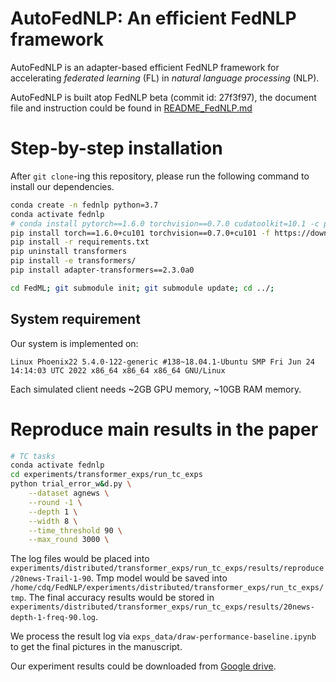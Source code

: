 # AutoFedNLP: An efficient FedNLP framework

AutoFedNLP is an adapter-based efficient FedNLP framework for accelerating *federated learning* (FL) in *natural language processing* (NLP).

AutoFedNLP is built atop FedNLP beta (commit id: 27f3f97), the document file and instruction could be found in [README_FedNLP.md](./README_FedNLP.md)

# Step-by-step installation
After `git clone`-ing this repository, please run the following command to install our dependencies.

```bash
conda create -n fednlp python=3.7
conda activate fednlp
# conda install pytorch==1.6.0 torchvision==0.7.0 cudatoolkit=10.1 -c pytorch -n fednlp
pip install torch==1.6.0+cu101 torchvision==0.7.0+cu101 -f https://download.pytorch.org/whl/torch_stable.html
pip install -r requirements.txt 
pip uninstall transformers
pip install -e transformers/
pip install adapter-transformers==2.3.0a0

cd FedML; git submodule init; git submodule update; cd ../;

```


## System requirement
Our system is implemented on:

 `Linux Phoenix22 5.4.0-122-generic #138~18.04.1-Ubuntu SMP Fri Jun 24 14:14:03 UTC 2022 x86_64 x86_64 x86_64 GNU/Linux`

Each simulated client needs ~2GB GPU memory, ~10GB RAM memory.

# Reproduce main results in the paper
```bash
# TC tasks
conda activate fednlp
cd experiments/transformer_exps/run_tc_exps
python trial_error_w&d.py \
    --dataset agnews \
    --round -1 \
    --depth 1 \
    --width 8 \
    --time_threshold 90 \
    --max_round 3000 \
```
The log files would be placed into `experiments/distributed/transformer_exps/run_tc_exps/results/reproduce/20news-Trail-1-90`. Tmp model would be saved into `/home/cdq/FedNLP/experiments/distributed/transformer_exps/run_tc_exps/tmp`. The final accuracy results would be stored in `experiments/distributed/transformer_exps/run_tc_exps/results/20news-depth-1-freq-90.log`.

We process the result log via `exps_data/draw-performance-baseline.ipynb`
to get the final pictures in the manuscript.

Our experiment results could be downloaded from [Google drive](exps_data/download_data.sh).
<!-- 

# Notes to be merged
# train locally
`experiments/distributed/transformer_exps/initializer.py` line 123
local_files_only=False

# Remove adapter
[configuration.py](../../cdq/.conda/envs/fednlp/lib/python3.7/site-packages/transformers/adapters/configuration.py) line 143 leave_out

[bert.py](../../cdq/.conda/envs/fednlp/lib/python3.7/site-packages/transformers/adapters/models/bert.py) line 75 leave_out


# TC
[run_text_classification.sh](experiments/distributed/transformer_exps/run_tc_exps/run_text_classification.sh)





## Layer Freeze
1. Check GPU memory `nvidia-smi`
2. Modify [gpu_mapping file](experiments/distributed/transformer_exps/run_tc_exps/gpu_mapping.yaml)
3. change run command as [run_text_classification_freeze.sh](experiments/distributed/transformer_exps/run_tc_exps/run_text_classification_freeze.sh)

## Adapter
1. Modify [base.py](../../cdq/.conda/envs/fednlp/lib/python3.7/site-packages/transformers/adapters/heads/base.py) line 125
2. Modify [initializer.py](./initializer.py) line 46 && line 71-78
3. adapter size [modeling.py](../../cdq/.conda/envs/fednlp/lib/python3.7/site-packages/transformers/adapters/modeling.py) line 81

## Cache
Modify rpi ubuntu file related with `# CDQ`

## Adaptive
Modify [tc_transformer_trainer.py](training/tc_transformer_trainer.py) line 290 function freeze_model_parameters

## Round Number
Modify [tc_transformer_trainer.py](training/tc_transformer_trainer.py) line 71

! Note: check line 80 whether random is activated

## Wandb Name
Modify [fedavg_main_tc.py](experiments/distributed/transformer_exps/run_tc_exps/fedavg_main_tc.py) line 76

## Speedup 
### Aggregation
Modify [fedavg_main_tc.py](experiments/distributed/transformer_exps/run_tc_exps/fedavg_main_tc.py): 
set args.is_mobile = 0

### Evaluation 
Modify [fed_trainer_transformer.py](training/fed_trainer_transformer.py) line 31

# ST
[run_seq_tagging.sh](experiments/distributed/transformer_exps/run_st_exps/run_seq_tagging.sh)

## Layer Freeze
1. Check GPU memory `nvidia-smi`
2. Modify [gpu_mapping file](experiments/distributed/transformer_exps/run_tc_exps/gpu_mapping.yaml)
3. change [st_transformer_trainer.py](training/st_transformer_trainer.py) line 254

## Adapter
1. Modify [base.py](../../cdq/.conda/envs/fednlp/lib/python3.7/site-packages/transformers/adapters/heads/base.py) line 125
2. Modify [initializer.py](./initializer.py) line 46 && line 71-78

## Cache
Modify rpi ubuntu file related with `# CDQ`

## Adaptive
Modify [tc_transformer_trainer.py](training/tc_transformer_trainer.py) line 290 function freeze_model_parameters

## Round Number
Modify [st_transformer_trainer.py](training/st_transformer_trainer.py) line 71

## Wandb Name
Modify [fedavg_main_st.py](experiments/distributed/transformer_exps/run_st_exps/fedavg_main_st.py) line 76

## Speedup Aggregation
Modify [fedavg_main_st.py](experiments/distributed/transformer_exps/run_st_exps/fedavg_main_st.py): 
set args.is_mobile = 0 -->

